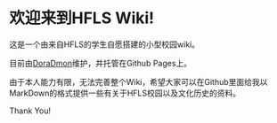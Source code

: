 # 欢迎来到HFLS Wiki!

这是一个由来自HFLS的学生自愿搭建的小型校园wiki。

目前由[DoraDmon](https://github.com/DoraDmon)维护，并托管在Github Pages上。

由于本人能力有限，无法完善整个Wiki，希望大家可以在Github里面给我以MarkDown的格式提供一些有关于HFLS校园以及文化历史的资料。

Thank You!